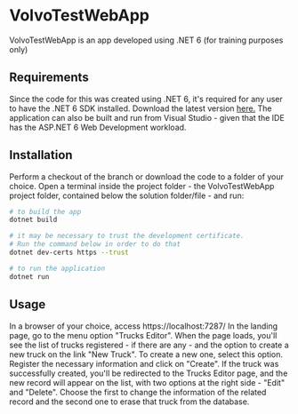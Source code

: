 # VolvoTestWebApp 

VolvoTestWebApp is an app developed using .NET 6 (for training purposes only)

## Requirements

Since the code for this was created using .NET 6, it's required for any user to have the .NET 6 SDK installed.
Download the latest version [here.](https://dotnet.microsoft.com/en-us/download/dotnet/6.0)
The application can also be built and run from Visual Studio - given that the IDE has the ASP.NET 6 Web
Development workload.

## Installation

Perform a checkout of the branch or download the code to a folder of your choice.
Open a terminal inside the project folder - the VolvoTestWebApp project folder, contained below the solution folder/file - and run:

```bash
# to build the app
dotnet build

# it may be necessary to trust the development certificate. 
# Run the command below in order to do that
dotnet dev-certs https --trust

# to run the application
dotnet run
```

## Usage

In a browser of your choice, access https://localhost:7287/
In the landing page, go to the menu option "Trucks Editor".
When the page loads, you'll see the list of trucks registered - if there are any - and the option to create
a new truck on the link "New Truck". To create a new one, select this option.
Register the necessary information and click on "Create". If the truck was successfully created,
you'll be redirected to the Trucks Editor page, and the new record will appear on the list, with
two options at the right side - "Edit" and "Delete". Choose the first to change the information
of the related record and the second one to erase that truck from the database.